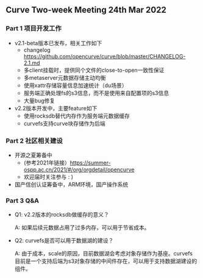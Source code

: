 ## Curve Two-week Meeting 24th Mar 2022

### Part 1 项目开发工作

- v2.1-beta版本已发布，相关工作如下
    - changelog https://github.com/opencurve/curve/blob/master/CHANGELOG-2.1.md
    - 多client挂载时，提供同个文件的close-to-open一致性保证
    - 多metaserver元数据存储主动均衡
    - 使用xattr存储容量信息加速统计（du场景）
    - 服务端正确处理fs的s3信息，而不是使用来自配置项的s3信息
    - 大量bug修复
- v2.2版本开发中，主要feature如下
    - 使用rocksdb替代内存作为服务端元数据缓存
    - curvefs支持curve块存储作为后端

### Part 2 社区相关建设

- 开源之夏筹备中
  - (参考2021年链接）https://summer-ospp.ac.cn/2021/#/org/orgdetail/opencurve
  - 欢迎届时关注参与 : )
- 国产信创认证筹备中，ARM环境，国产操作系统

### Part 3 Q&A

- Q1: v2.2版本的rocksdb做缓存的意义？

    A: 如果后续元数据占用了过多内存，可以用于节省成本。

- Q2: curvefs是否可以用于数据湖的建设？

    A: 由于成本，scale的原因，目前数据湖会考虑对象存储作为基座。curvefs目前是一个支持后端为s3对象存储的中间件存在，可以用于支持数据湖建设的组件。
